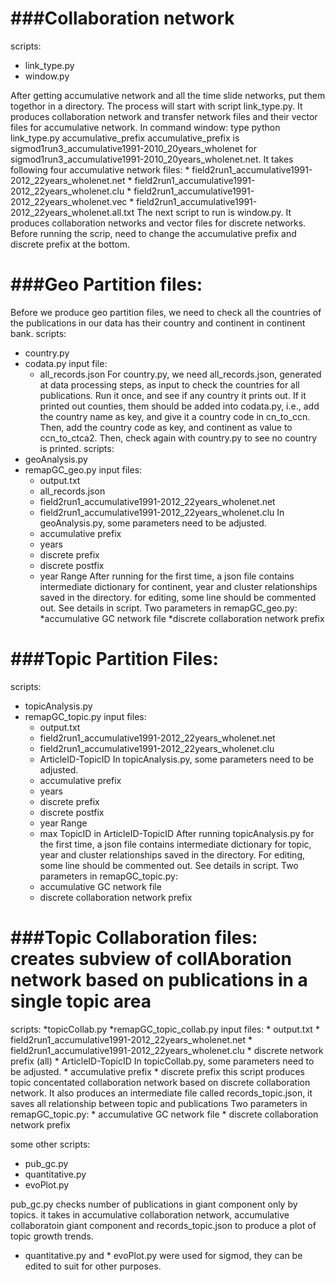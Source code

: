 ###Collaboration network
====
scripts:
* link_type.py
* window.py

After getting accumulative network and all the time slide networks, put them togethor in a directory.
The process will start with script link_type.py. It produces collaboration network and transfer network files and their vector files for accumulative network.
In command window: type python link_type.py accumulative_prefix 
accumulative_prefix is sigmod1run3_accumulative1991-2010_20years_wholenet for sigmod1run3_accumulative1991-2010_20years_wholenet.net.
It takes following four accumulative network files:
    * field2run1_accumulative1991-2012_22years_wholenet.net
    * field2run1_accumulative1991-2012_22years_wholenet.clu
    * field2run1_accumulative1991-2012_22years_wholenet.vec
    * field2run1_accumulative1991-2012_22years_wholenet.all.txt
The next script to run is window.py. It produces collaboration networks and vector files for discrete networks. Before running the scrip, need to change the accumulative prefix and discrete prefix at the bottom.

###Geo Partition files:
=====================
Before we produce geo partition files, we need to check all the countries of the publications in our data has their country and continent in continent bank.
scripts:
* country.py
* codata.py
input file:
    * all_records.json
For country.py, we need all_records.json, generated at data processing steps, as input to check the countries for all publications. Run it once, and see if any country it prints out. If it printed out counties, them should be added into codata.py, i.e., add the country name as key, and give it a country code in cn_to_ccn. Then, add the country code as key, and continent as value to ccn_to_ctca2. Then, check again with country.py to see no country is printed.
scripts:
* geoAnalysis.py
* remapGC_geo.py
input files:
    * output.txt
    * all_records.json
    * field2run1_accumulative1991-2012_22years_wholenet.net
    * field2run1_accumulative1991-2012_22years_wholenet.clu
In geoAnalysis.py, some parameters need to be adjusted. 
    * accumulative prefix
    * years
    * discrete prefix
    * discrete postfix
    * year Range
After running for the first time, a json file contains intermediate dictionary for continent, year and cluster relationships saved in the directory. for editing, some line should be commented out. See details in script.
Two parameters in remapGC_geo.py:
    *accumulative GC network file
    *discrete collaboration network prefix


###Topic Partition Files:
=========================
scripts:
* topicAnalysis.py
* remapGC_topic.py
input files:
    * output.txt
    * field2run1_accumulative1991-2012_22years_wholenet.net
    * field2run1_accumulative1991-2012_22years_wholenet.clu
    * ArticleID-TopicID
In topicAnalysis.py, some parameters need to be adjusted. 
    * accumulative prefix
    * years
    * discrete prefix
    * discrete postfix
    * year Range
    * max TopicID in ArticleID-TopicID
After running topicAnalysis.py for the first time, a json file contains intermediate dictionary for topic, year and cluster relationships saved in the directory. For editing, some line should be commented out. See details in script.
Two parameters in remapGC_topic.py:
    * accumulative GC network file
    * discrete collaboration network prefix

###Topic Collaboration files: creates subview of collAboration network based on publications in a single topic area
=============================
scripts:
*topicCollab.py
*remapGC_topic_collab.py
input files:
    * output.txt
    * field2run1_accumulative1991-2012_22years_wholenet.net
    * field2run1_accumulative1991-2012_22years_wholenet.clu
    * discrete network prefix (all)
    * ArticleID-TopicID
In topicCollab.py, some parameters need to be adjusted. 
    * accumulative prefix
    * discrete prefix
this script produces topic concentated collaboration network based on discrete collaboration network. It also produces an intermediate file called records_topic.json, it saves all relationship between topic and publications
Two parameters in remapGC_topic.py:
    * accumulative GC network file
    * discrete collaboration network prefix

some other scripts:
* pub_gc.py
* quantitative.py
* evoPlot.py

pub_gc.py checks number of publications in giant component only by topics. it takes in accumulative collaboration network, accumulative collaboratoin giant component and records_topic.json to produce a plot of topic growth trends.

* quantitative.py and * evoPlot.py were used for sigmod, they can be edited to suit for other purposes.

